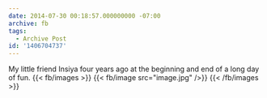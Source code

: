 ```yaml
---
date: 2014-07-30 00:18:57.000000000 -07:00
archive: fb
tags: 
  - Archive Post
id: '1406704737'
---
```


My little friend Insiya four years ago at the beginning and end of a long day of fun.
{{< fb/images >}}
{{< fb/image src="image.jpg" />}}
{{< /fb/images >}}
